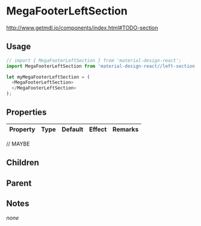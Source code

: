 # MegaFooterLeftSection

http://www.getmdl.io/components/index.html#TODO-section


## Usage

```javascript
// import { MegaFooterLeftSection } from 'material-design-react';
import MegaFooterLeftSection from 'material-design-react//left-section';

let myMegaFooterLeftSection = (
  <MegaFooterLeftSection>
  </MegaFooterLeftSection>
);
```



## Properties

Property | Type | Default | Effect | Remarks
-------- | -----| ------- | ------ | -------

// MAYBE


## Children

## Parent

[](..//README.md)


## Notes

*none*
